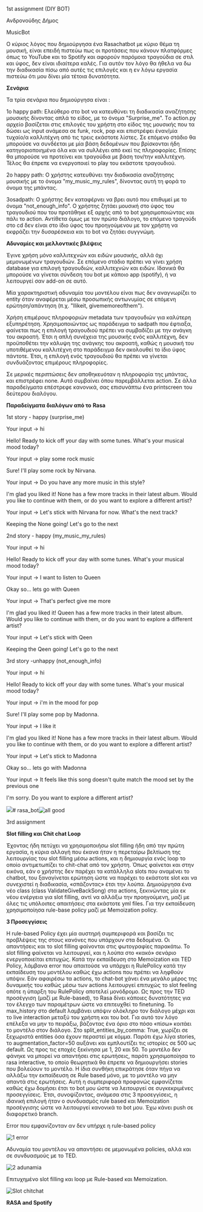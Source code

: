 1st  assignment (DIY BOT)

Ανδρονούδης Δήμος

MusicBot

Ο κύριος λόγος που δημιούργησα ένα Rasachatbot με κύριο θέμα τη μουσική, είναι επειδή πιστεύω πως οι προτάσεις που κάνουν πλατφόρμες όπως το YouTube και το Spotify 
και αφορούν παρόμοια τραγούδια σε στιλ και ύφος, δεν είναι ιδιαίτερα καλές. 
Για αυτόν τον λόγο θα ήθελα να δω την διαδικασία πίσω από αυτές τις επιλογές και η εν λόγω εργασία πιστεύω ότι μου δίνει μία τέτοια δυνατότητα.

**Σενάρια**

Τα τρία σενάρια που δημιούργησα είναι :

 1ο happy path:
 Ελεύθερο στο bot να κατευθύνει τη διαδικασία αναζήτησης μουσικής δίνοντας απλά το είδος, με το όνομα "Surprise\_me". 
 Tο action.py αρχείο βασίζεται στις επιλογές του χρήστη στο είδος της μουσικής που τα δώσει ως input ανάμεσα σε funk, rock, pop και επιστρέφει έναν/μία τυχαίο/α καλλιτέχνη από τις τρεις εκάστοτε λίστες. 
 Σε επόμενο στάδιο θα μπορούσε να συνδέεται με μία βάση δεδομένων που βρίσκονται ήδη κατηγοριοποιημένα όλα και να συλλέγει από εκεί τις πληροφορίες. 
 Επίσης θα μπορούσε να προτείνει και τραγούδια με βάση τον/την καλλιτέχνη. Τέλος θα έπρεπε να ενεργοποιεί το play του εκάστοτε τραγουδιού.

 2ο happy path:
 Ο χρήστης κατευθύνει την διαδικασία αναζήτησης μουσικής με το όνομα "my\_music\_my\_rules", δίνοντας αυτή τη φορά το όνομα της μπάντας.

 3οsadpath:
 Ο χρήστης δεν καταφέρνει να βρει αυτό που επιθυμεί με το όνομα "not\_enough\_info". 
 Ο χρήστης ζητάει μουσική στο ύφος του τραγουδιού που του προτάθηκε εξ αρχής από το bot χρησιμοποιώντας και πάλι το action. 
 Αντίθετα όμως με τον πρώτο διάλογο, το επόμενο τραγούδι στο cd δεν είναι στο ίδιο ύφος του προηγούμενου με τον χρήστη να εκφράζει την δυσαρέσκεια και το bot να ζητάει συγγνώμη.

**Αδυναμίες και μελλοντικές βλέψεις**

Έγινε χρήση μόνο καλλιτεχνών και ειδών μουσικής, αλλά όχι μεμονωμένων τραγουδιών. Σε επόμενο στάδιο πρέπει να γίνει χρήση database για επιλογή τραγουδιών, καλλιτεχνών και ειδών. 
Ιδανικά θα μπορούσε να γίνεται σύνδεση του bot με κάποιο app (spotify), ή να λειτουργεί σαν add-on σε αυτό.

Μία χαρακτηριστική αδυναμία του μοντέλου είναι πως δεν αναγνωρίζει το entity όταν αναφέρεται μέσω προσωπικής αντωνυμίας σε επόμενη ερώτηση/απάντηση (π.χ. "Ilikeit, givememoreofthem").

 Χρήση επιμέρους πληροφοριών metadata των τραγουδιών για καλύτερη εξυπηρέτηση. 
 Χρησιμοποιώντας ως παράδειγμα το sadpath που έφτιαξα, φαίνεται πως η επιλογή τραγουδιού πρέπει να συμβαδίζει με την ανάγκη του ακροατή. 
 Έτσι η απλή συνέχεια της μουσικής ενός καλλιτέχνη, δεν προϋποθέτει την κάλυψη της ανάγκης του ακροατή, καθώς η μουσική του υποτιθέμενου καλλιτέχνη στο παράδειγμα δεν ακολουθεί το ίδιο ύφος πάντοτε. 
 Έτσι, η επιλογή ενός τραγουδιού θα πρέπει να γίνεται συνδυάζοντας επιμέρους πληροφορίες.

Σε μερικές περιπτώσεις δεν αποθηκευόταν η πληροφορία της μπάντας, και επιστρέφει none. 
Αυτό συμβαίνει όπου παρεμβάλλεται action. Σε άλλα παραδείγματα επέστρεφε κανονικά, σας επισυνάπτω ένα printscreen του δεύτερου διαλόγου.

**Παραδείγματα διαλόγων από το**  **Rasa**

1st story - happy (surprise\_me)

Your input -\> hi

Hello! Ready to kick off your day with some tunes. What's your musical mood today?

Your input -\> play some rock music

Sure! I'll play some rock by Nirvana.

Your input -\> Do you have any more music in this style?

I'm glad you liked it! None has a few more tracks in their latest album. Would you like to continue with them, or do you want to explore a different artist?

Your input -\> Let's stick with Nirvana for now. What's the next track?

Keeping the None going! Let's go to the next

2nd story - happy (my\_music\_my\_rules)

Your input -\> hi

Hello! Ready to kick off your day with some tunes. What's your musical mood today?

Your input -\> I want to listen to Queen

Okay so... lets go with Queen

Your input -\> That's perfect give me more

I'm glad you liked it! Queen has a few more tracks in their latest album. Would you like to continue with them, or do you want to explore a different artist?

Your input -\> Let's stick with Qeen

Keeping the Qeen going! Let's go to the next

3rd story -unhappy (not\_enough\_info)

Your input -\> hi

Hello! Ready to kick off your day with some tunes. What's your musical mood today?

Your input -\> i'm in the mood for pop

Sure! I'll play some pop by Madonna.

Your input -\> I like it

I'm glad you liked it! None has a few more tracks in their latest album. Would you like to continue with them, or do you want to explore a different artist?

Your input -\> Let's stick to Madonna

Okay so... lets go with Madonna

Your input -\> It feels like this song doesn't quite match the mood set by the previous one

I'm sorry. Do you want to explore a different artist?

![](RackMultipart20231112-1-51iogw_html_f2c3c1dc3ef5e369.png)# rasa_bot![all good](https://github.com/DimosAndronoudis/rasa_bot/assets/106241599/b9e73990-401a-4b06-8245-27f0dd99e554)




3rd assignment

**Slot filling και Chit chat Loop**

Έχοντας ήδη πετύχει να χρησιμοποιήσω slot filling ήδη από την πρώτη εργασία, η κύρια αλλαγή που έκανα ήταν η περεταίρω βελτίωση της λειτουργίας του slot filling μέσω actions, και η δημιουργία ενός loop το οποίο αντιμετωπίζει το chit-chat από τον χρήστη. Όπως φαίνεται και στην εικόνα, εάν ο χρήστης δεν παρέχει τα κατάλληλα slots που αναμένει το chatbot, του ξαναγίνεται ερώτηση ώστε να παρέχει το εκάστοτε slot και να συνεχιστεί η διαδικασία, «σπάζοντας» έτσι την λούπα. Δημιούργησα ένα νέο class (class ValidateGiveBackSong) στα actions, ξεκινώντας μία εκ νέου ενέργεια για slot filling, αντί να αλλάξω την προηγούμενη, μαζί με όλες τις υπόλοιπες απαιτήσεις στα εκάστοτε yml files. Για την εκπαίδευση χρησιμοποίησα rule-base policy μαζί με Memoization policy.


**3 Προσεγγίσεις**

Η rule-based Policy έχει μία αυστηρή συμπεριφορά και βασίζει τις προβλέψεις της στους κανόνες που υπάρχουν στα δεδομένα. Οι απαντήσεις και το slot filling φαίνονται στις φωτογραφίες παρακάτω. Το slot filling φαίνεται να λειτουργεί, και η λούπα στο «κακό» σενάριο ενεργοποιείται επιτυχώς.
Κατά την εκπαίδευση στο Memoization και TED Policy, λάμβανα error που απαιτούσε να υπάρχει η RulePolicy κατά την εκπαίδευση του μοντέλου καθώς έχω actions που πρέπει να ληφθούν υπόψιν. Εάν αφαιρέσω τα actions, το chat-bot χάνει ένα μεγάλο μέρος της δυναμικής του καθώς μέσω των actions λειτουργεί επιτυχώς το slot feeling οπότε η ύπαρξη του RulePolicy αποτελεί μονόδρομο.
Ως προς την TED προσέγγιση (μαζί με Rule-based), το Rasa δίνει κάποιες δυνατότητες για τον έλεγχο των παραμέτρων ώστε να επιτευχθεί το finetuning. Το max_history στο default λαμβάνει υπόψιν ολόκληρο τον διάλογο μέχρι και το live interaction μεταξύ του χρήστη και του bot. Για αυτό τον λόγο επέλεξα να μην το πειράξω, βάζοντας ένα όριο στο πόσο «πίσω» κοιτάει το μοντέλο στον διάλογο. Στο split_entities_by_comma: True, χωρίζει σε ξεχωριστά entities όσα έχουν περαστεί με κόμμα. Παρότι έχω λίγα stories, το augmentation_factor=50 αυξάνει και εμπλουτίζει τις ιστορίες σε 500 ως default.
Ως προς τις εποχές ξεκίνησα με 1, 20 και 50. Το μοντέλο δεν φάνηκε να μπορεί να απαντήσει στις ερωτήσεις, παρότι χρησιμοποίησα το rasa interactive, το οποίο θεωρητικά θα έπρεπε να δημιουργήσει stories που βολεύουν το μοντέλο.
Η ίδια συνθήκη επικράτησε όταν πήγα να αλλάξω την εκπαίδευση σε Rule based μόνο, με το μοντέλο να μην απαντά στις ερωτήσεις.
Αυτή η συμπεριφορά προφανώς εμφανίζεται καθώς έχω δομήσει έτσι το bot μου ώστε να λειτουργεί σε συγκεκριμένες προσεγγίσεις.
Έτσι, συνοψίζοντας, ανάμεσα στις 3 προσεγγίσεις, η ιδανική επιλογή ήταν ο συνδυασμός rule based και Memoization προσέγγισης ώστε να λειτουργεί κανονικά το bot μου. Έχω κάνει push σε διαφορετικό branch.


Error που εμφανίζονταν αν δεν υπήρχε η rule-based policy

![1 error](https://github.com/user-attachments/assets/6cbe4760-7760-42dc-99f6-9727305416d2)




Αδυναμία του μοντέλου να απαντήσει σε μεμονωμένα policies, αλλά και σε συνδυασμούς με το TED.

![2 adunamia](https://github.com/user-attachments/assets/be11f0dc-972b-402f-ac59-f9e4431f333b)



Επιτυχημένο slot filling και loop με Rule-based και Memoization.

![Slot chitchat](https://github.com/user-attachments/assets/934dc03d-aea8-4682-adaa-c4e77136bcda)







**RASA and Spotify**

































